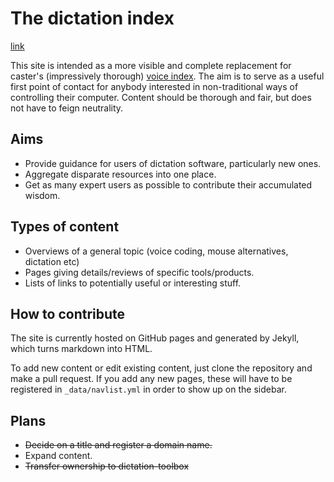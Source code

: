 
# The dictation index

[link](https://mrob95.github.io/dictation-index/)

This site is intended as a more visible and complete replacement for caster's (impressively thorough) [voice index](https://github.com/dictation-toolbox/caster/blob/develop/castervoice/doc/readthedocs/Voice_Index.md). The aim is to serve as a useful first point of contact for anybody interested in non-traditional ways of controlling their computer. Content should be thorough and fair, but does not have to feign neutrality.

## Aims
* Provide guidance for users of dictation software, particularly new ones.
* Aggregate disparate resources into one place.
* Get as many expert users as possible to contribute their accumulated wisdom.

## Types of content
* Overviews of a general topic (voice coding, mouse alternatives, dictation etc)
* Pages giving details/reviews of specific tools/products.
* Lists of links to potentially useful or interesting stuff.

## How to contribute
The site is currently hosted on GitHub pages and generated by Jekyll, which turns markdown into HTML.

To add new content or edit existing content, just clone the repository and make a pull request. If you add any new pages, these will have to be registered in `_data/navlist.yml` in order to show up on the sidebar. 

## Plans
* ~~Decide on a title and register a domain name.~~
* Expand content.
* ~~Transfer ownership to dictation-toolbox~~
